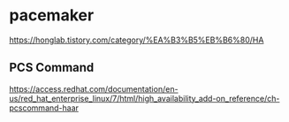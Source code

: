 # pacemaker

https://honglab.tistory.com/category/%EA%B3%B5%EB%B6%80/HA


## PCS Command
https://access.redhat.com/documentation/en-us/red_hat_enterprise_linux/7/html/high_availability_add-on_reference/ch-pcscommand-haar
